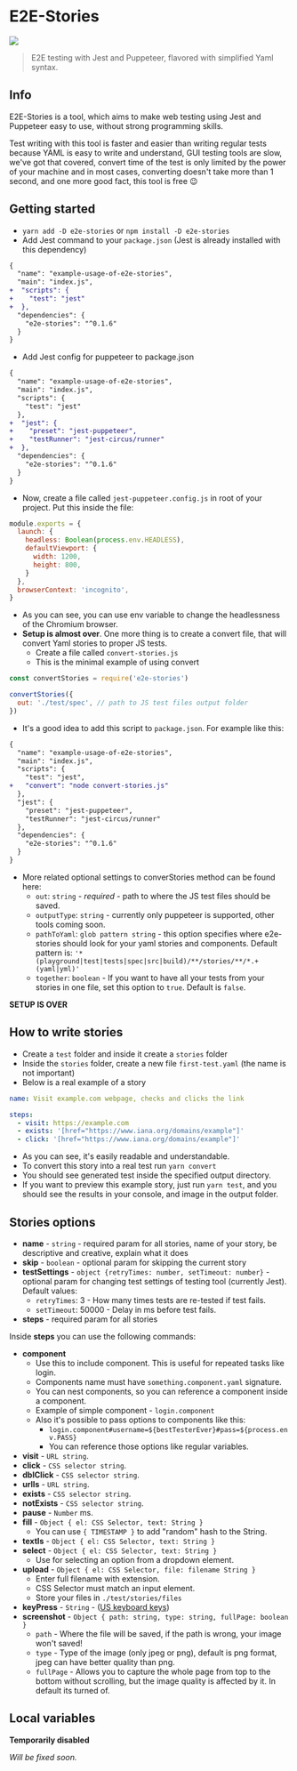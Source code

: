 # E2E-Stories
![](https://github.com/avocode/e2e-stories/actions/workflows/node.js.yml/badge.svg)

> E2E testing with Jest and Puppeteer, flavored with simplified Yaml syntax.


## Info

E2E-Stories is a tool, which aims to make web testing using Jest and Puppeteer easy to use, without strong programming skills.

Test writing with this tool is faster and easier than writing regular tests because YAML is easy to write and understand, GUI testing tools are slow, we've got that covered, convert time of the test is only limited by the power of your machine and in most cases, converting doesn't take more than 1 second, and one more good fact, this tool is free 😉

## Getting started
* `yarn add -D e2e-stories` or `npm install -D e2e-stories`
* Add Jest command to your `package.json` \(Jest is already installed with this dependency\)

```diff
{
  "name": "example-usage-of-e2e-stories",
  "main": "index.js",
+  "scripts": {
+    "test": "jest"
+  },
  "dependencies": {
    "e2e-stories": "^0.1.6"
  }
}
```

* Add Jest config for puppeteer to package.json

```diff
{
  "name": "example-usage-of-e2e-stories",
  "main": "index.js",
  "scripts": {
    "test": "jest"
  },
+  "jest": {
+    "preset": "jest-puppeteer",
+    "testRunner": "jest-circus/runner"
+  },
  "dependencies": {
    "e2e-stories": "^0.1.6"
  }
}
```

* Now, create a file called `jest-puppeteer.config.js` in root of your project. Put this inside the file:

```javascript
module.exports = {
  launch: {
    headless: Boolean(process.env.HEADLESS),
    defaultViewport: {
      width: 1200,
      height: 800,
    }
  },
  browserContext: 'incognito',
}
```

* As you can see, you can use env variable to change the headlessness of the Chromium browser.
* **Setup is almost over**. One more thing is to create a convert file, that will convert Yaml stories to proper JS tests.
  * Create a file called `convert-stories.js`
  * This is the minimal example of using convert

```javascript
const convertStories = require('e2e-stories')

convertStories({
  out: './test/spec', // path to JS test files output folder
})
```

* It's a good idea to add this script to `package.json`. For example like this:

```diff
{
  "name": "example-usage-of-e2e-stories",
  "main": "index.js",
  "scripts": {
    "test": "jest",
+   "convert": "node convert-stories.js"
  },
  "jest": {
    "preset": "jest-puppeteer",
    "testRunner": "jest-circus/runner"
  },
  "dependencies": {
    "e2e-stories": "^0.1.6"
  }
}
```

* More related optional settings to converStories method can be found here: 
  * `out`: `string` - _required_ - path to where the JS test files should be saved.
  * `outputType`: `string` - currently only puppeteer is supported, other tools coming soon.
  * `pathToYaml`: `glob pattern string` - this option specifies where e2e-stories should look for your yaml stories and components. Default pattern is: `'*(playground|test|tests|spec|src|build)/**/stories/**/*.+(yaml|yml)'`
  * `together`: `boolean` - If you want to have all your tests from your stories in one file, set this option to `true`. Default is `false`.

**SETUP IS OVER**

## How to write stories

* Create a `test` folder and inside it create a `stories` folder
* Inside the `stories` folder, create a new file `first-test.yaml` \(the name is not important\)
* Below is a real example of a story

```yaml
name: Visit example.com webpage, checks and clicks the link

steps: 
  - visit: https://example.com
  - exists: '[href="https://www.iana.org/domains/example"]'
  - click: '[href="https://www.iana.org/domains/example"]'
```

* As you can see, it's easily readable and understandable. 
* To convert this story into a real test run `yarn convert`
* You should see generated test inside the specified output directory.
* If you want to preview this example story, just run `yarn test`, and you should see the results in your console, and image in the output folder.

## Stories options

* **name** - `string` - required param for all stories, name of your story, be descriptive and creative, explain what it does
* **skip** - `boolean` - optional param for skipping the current story
* **testSettings** - `object {retryTimes: number, setTimeout: number}` - optional param for changing test settings of testing tool (currently Jest). Default values:
  * `retryTimes`: 3 - How many times tests are re-tested if test fails.
  * `setTimeout`: 50000 - Delay in ms before test fails.
* **steps** - required param for all stories

Inside **steps** you can use the following commands:

* **component**
  * Use this to include component. This is useful for repeated tasks like login.
  * Components name must have `something.component.yaml` signature.
  * You can nest components, so you can reference a component inside a component.
  * Example of simple component - `login.component`
  * Also it's possible to pass options to components like this:
    * `login.component#username=${bestTesterEver}#pass=${process.env.PASS}`
    * You can reference those options like regular variables.
* **visit** - `URL string`.
* **click** - `CSS selector string`.
* **dblClick** - `CSS selector string`.
* **urlIs** - `URL string`.
* **exists** - `CSS selector string`.
* **notExists** - `CSS selector string`.
* **pause** - `Number` ms.
* **fill** - `Object { el: CSS Selector, text: String }`
  * You can use `{ TIMESTAMP }` to add "random" hash to the String.
* **textIs** - `Object { el: CSS Selector, text: String }`
* **select** - `Object { el: CSS Selector, text: String }`
  * Use for selecting an option from a dropdown element.
* **upload** - `Object { el: CSS Selector, file: filename String }`
  * Enter full filename with extension.
  * CSS Selector must match an input element.
  * Store your files in `./test/stories/files`
* **keyPress** - `String` - \([US keyboard keys](./src/core/types.ts#L133)\)
* **screenshot** - `Object { path: string, type: string, fullPage: boolean }`
  * `path` - Where the file will be saved, if the path is wrong, your image won't saved!
  * `type` - Type of the image (only jpeg or png), default is png format, jpeg can have better quality than png.
  * `fullPage` - Allows you to capture the whole page from top to the bottom without scrolling, 
  but the image quality is affected by it. In default its turned of.

## Local variables

**Temporarily disabled**

_Will be fixed soon._

